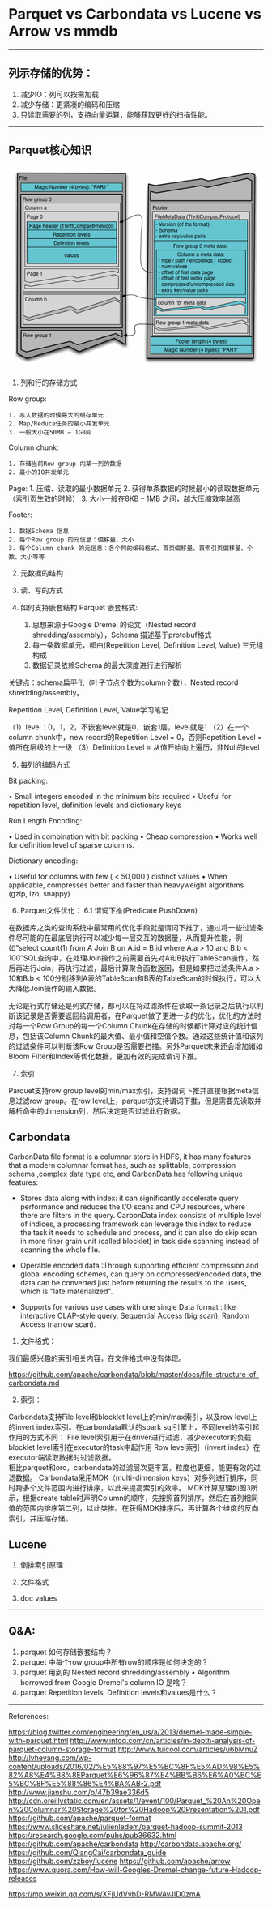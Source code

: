 # Parquet vs Carbondata vs Lucene vs Arrow vs mmdb

---

## 列示存储的优势：
1. 减少IO：列可以按需加载
2. 减少存储：更紧凑的编码和压缩
3. 只读取需要的列，支持向量运算，能够获取更好的扫描性能。

---

## Parquet核心知识

![parquet-file-format](./bigdata_fileformat_images/parquet-file-format.png)

1. 列和行的存储方式

Row group:

	1. 写入数据的时候最大的缓存单元
	2. Map/Reduce任务的最小并发单元
	3. 一般大小在50MB – 1GB间

Column chunk:

	1. 存储当前Row group 内某一列的数据
	2. 最小的IO并发单元

Page:
	1. 压缩、读取的最小数据单元
	2. 获得单条数据的时候最小的读取数据单元（索引页生效的时候）
	3. 大小一般在8KB – 1MB 之间，越大压缩效率越高

Footer:

	1. 数据Schema 信息
	2. 每个Row group 的元信息：偏移量、大小
	3. 每个Column chunk 的元信息：各个列的编码格式、首页偏移量、首索引页偏移量、个数、大小等等

2. 元数据的结构
3. 读、写的方式
4. 如何支持嵌套结构
Parquet 嵌套格式:

	1. 思想来源于Google Dremel 的论文（Nested record shredding/assembly），Schema 描述基于protobuf格式
	2. 每一条数据单元，都由(Repetition Level, Definition Level, Value) 三元组构成
	3. 数据记录依赖Schema 的最大深度进行进行解析

关键点：schema扁平化（叶子节点个数为column个数），Nested record shredding/assembly。

Repetition Level, Definition Level, Value学习笔记：

（1）level：0，1，2，不嵌套level就是0，嵌套1层，level就是1
（2）在一个column chunk中，new record的Repetition Level = 0，否则Repetition Level = 值所在层级的上一级
（3）Definition Level = 从值开始向上遍历，非Null的level

5. 每列的编码方式

Bit packing:

• Small integers encoded in the minimum bits required
• Useful for repetition level, definition levels and dictionary keys

Run Length Encoding:

• Used in combination with bit packing
• Cheap compression
• Works well for definition level of sparse columns.

Dictionary encoding:

• Useful for columns with few ( < 50,000 ) distinct values
• When applicable, compresses better and faster than heavyweight algorithms (gzip, lzo, snappy)

6. Parquet文件优化：
6.1 谓词下推(Predicate PushDown)

在数据库之类的查询系统中最常用的优化手段就是谓词下推了，通过将一些过滤条件尽可能的在最底层执行可以减少每一层交互的数据量，从而提升性能，例如”select count(1) from A Join B on A.id = B.id where A.a > 10 and B.b < 100″SQL查询中，在处理Join操作之前需要首先对A和B执行TableScan操作，然后再进行Join，再执行过滤，最后计算聚合函数返回，但是如果把过滤条件A.a > 10和B.b < 100分别移到A表的TableScan和B表的TableScan的时候执行，可以大大降低Join操作的输入数据。

无论是行式存储还是列式存储，都可以在将过滤条件在读取一条记录之后执行以判断该记录是否需要返回给调用者，在Parquet做了更进一步的优化，优化的方法时对每一个Row Group的每一个Column Chunk在存储的时候都计算对应的统计信息，包括该Column Chunk的最大值、最小值和空值个数。通过这些统计值和该列的过滤条件可以判断该Row Group是否需要扫描。另外Parquet未来还会增加诸如Bloom Filter和Index等优化数据，更加有效的完成谓词下推。

7. 索引

Parquet支持row group level的min/max索引，支持谓词下推并直接根据meta信息过滤row group。在row level上，parquet亦支持谓词下推，但是需要先读取并解析命中的dimension列，然后决定是否过滤此行数据。

## Carbondata

CarbonData file format is a columnar store in HDFS, it has many features that a modern columnar format has, such as splittable, compression schema ,complex data type etc, and CarbonData has following unique features:

* Stores data along with index: it can significantly accelerate query performance and reduces the I/O scans and CPU resources, where there are filters in the query. CarbonData index consists of multiple level of indices, a processing framework can leverage this index to reduce the task it needs to schedule and process, and it can also do skip scan in more finer grain unit (called blocklet) in task side scanning instead of scanning the whole file.

* Operable encoded data :Through supporting efficient compression and global encoding schemes, can query on compressed/encoded data, the data can be converted just before returning the results to the users, which is "late materialized".

* Supports for various use cases with one single Data format : like interactive OLAP-style query, Sequential Access (big scan), Random Access (narrow scan).

1. 文件格式：

我们最感兴趣的索引相关内容，在文件格式中没有体现。

https://github.com/apache/carbondata/blob/master/docs/file-structure-of-carbondata.md

2. 索引：

Carbondata支持File level和blocklet level上的min/max索引，以及row level上的invert index索引。在carbondata默认的spark sql引擎上，不同level的索引起作用的方式不同：
File level索引用于在driver进行过滤，减少executor的负载
blocklet level索引在executor的task中起作用
Row level索引（invert index）在executor端读取数据时过滤数据。    
相比parquet和orc，carbondata的过滤层次更丰富，粒度也更细，能更有效的过滤数据。
Carbondata采用MDK（multi-dimension keys）对多列进行排序，同时跨多个文件范围内进行排序，以此来提高索引的效率。
MDK计算原理如图3所示，根据create table时声明Column的顺序，先按照首列排序，然后在首列相同值的范围内排序第二列，以此类推。在获得MDK排序后，再计算各个维度的反向索引，并压缩存储。

## Lucene

1. 倒排索引原理

2. 文件格式

3. doc values

---

## Q&A:

1. parquet 如何存储嵌套结构？
2. parquet 中每个row group中所有row的顺序是如何决定的？
3. parquet 用到的 Nested record shredding/assembly • Algorithm borrowed from Google Dremel's column IO 是啥？
4. parquet Repetition levels, Definition levels和values是什么？

---

References:

https://blog.twitter.com/engineering/en_us/a/2013/dremel-made-simple-with-parquet.html
http://www.infoq.com/cn/articles/in-depth-analysis-of-parquet-column-storage-format
http://www.tuicool.com/articles/u6bMnuZ
http://lvheyang.com/wp-content/uploads/2016/02/%E5%88%97%E5%BC%8F%E5%AD%98%E5%82%A8%E4%B8%8EParquet%E6%96%87%E4%BB%B6%E6%A0%BC%E5%BC%8F%E5%88%86%E4%BA%AB-2.pdf
http://www.jianshu.com/p/47b39ae336d5
http://cdn.oreillystatic.com/en/assets/1/event/100/Parquet_%20An%20Open%20Columnar%20Storage%20for%20Hadoop%20Presentation%201.pdf
https://github.com/apache/parquet-format
https://www.slideshare.net/julienledem/parquet-hadoop-summit-2013
https://research.google.com/pubs/pub36632.html
https://github.com/apache/carbondata
http://carbondata.apache.org/
https://github.com/QiangCai/carbondata_guide
https://github.com/zzboy/lucene
https://github.com/apache/arrow
https://www.quora.com/How-will-Googles-Dremel-change-future-Hadoop-releases

https://mp.weixin.qq.com/s/XFjUdVvbD-RMWAvJID0zmA
